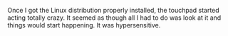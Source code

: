 Once I got the Linux distribution properly installed, the touchpad started acting totally crazy. It seemed as though all I had to do was look at it and things would start happening. It was hypersensitive.


